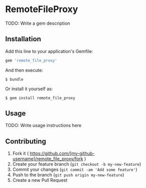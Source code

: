 # RemoteFileProxy

TODO: Write a gem description

## Installation

Add this line to your application's Gemfile:

```ruby
gem 'remote_file_proxy'
```

And then execute:

    $ bundle

Or install it yourself as:

    $ gem install remote_file_proxy

## Usage

TODO: Write usage instructions here

## Contributing

1. Fork it ( https://github.com/[my-github-username]/remote_file_proxy/fork )
2. Create your feature branch (`git checkout -b my-new-feature`)
3. Commit your changes (`git commit -am 'Add some feature'`)
4. Push to the branch (`git push origin my-new-feature`)
5. Create a new Pull Request
